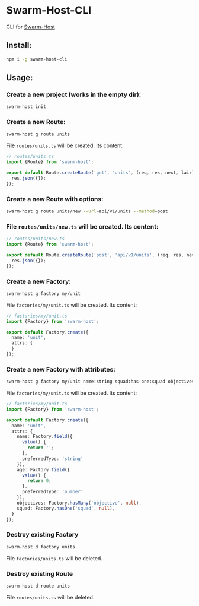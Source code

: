 # Swarm-Host-CLI

CLI for [Swarm-Host](https://github.com/onechiporenko/swarm)

## Install:

```bash
npm i -g swarm-host-cli
```

## Usage:

### Create a new project (works in the empty dir):

```bash
swarm-host init
```

### Create a new Route:

```bash
swarm-host g route units
```

File `routes/units.ts` will be created. Its content:

```typescript
// routes/units.ts
import {Route} from 'swarm-host';

export default Route.createRoute('get', 'units', (req, res, next, lair) => {
  res.json({});
});
```

### Create a new Route with options:

```bash
swarm-host g route units/new --url=api/v1/units --method=post
```

### File `routes/units/new.ts` will be created. Its content:

```typescript
// routes/units/new.ts
import {Route} from 'swarm-host';

export default Route.createRoute('post', 'api/v1/units', (req, res, next, lair) => {
  res.json({});
});
```

### Create a new Factory:

```bash
swarm-host g factory my/unit
```

File `factories/my/unit.ts` will be created. Its content:

```typescript
// factories/my/unit.ts
import {Factory} from 'swarm-host';

export default Factory.create({
  name: 'unit',
  attrs: {
  }
});
```

### Create a new Factory with attributes:

```bash
swarm-host g factory my/unit name:string squad:has-one:squad objectives:has-many:objective
```

File `factories/my/unit.ts` will be created. Its content:

```typescript
// factories/my/unit.ts
import {Factory} from 'swarm-host';

export default Factory.create({
  name: 'unit',
  attrs: {
    name: Factory.field({
      value() {
        return '';
      },
      preferredType: 'string'
    }),
    age: Factory.field({
      value() {
        return 0;
      },
      preferredType: 'number'
    }),
    objectives: Factory.hasMany('objective', null),
    squad: Factory.hasOne('squad', null),
  }
});
```

### Destroy existing Factory

```bash
swarm-host d factory units
```

File `factories/units.ts` will be deleted.


### Destroy existing Route

```bash
swarm-host d route units
```

File `routes/units.ts` will be deleted.